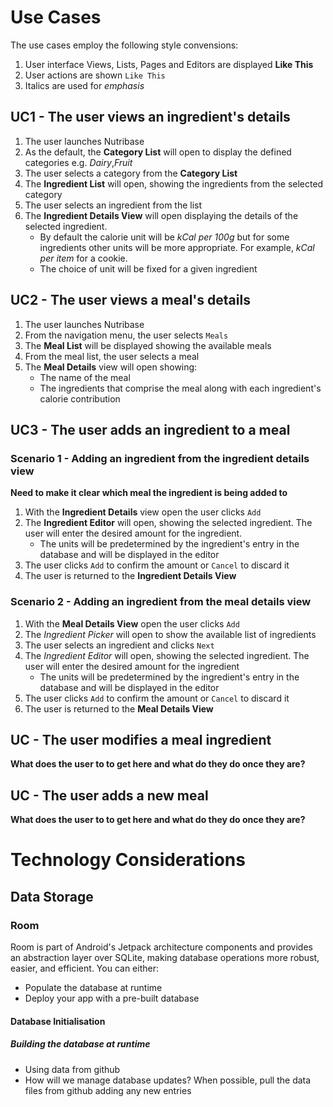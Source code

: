 # Use Cases
The use cases employ the following style convensions:
1. User interface Views, Lists,  Pages and Editors are displayed **Like This**
2. User actions are shown ```Like This```
3. Italics are used for *emphasis*
## UC1  - The user views an ingredient's details
1. The user launches Nutribase
2. As the default, the **Category List** will open to display the defined categories e.g. *Dairy*,*Fruit*
3. The user selects a category from the **Category List**
4. The **Ingredient List** will open, showing the ingredients from the selected category
5. The user selects an ingredient from the list
6. The **Ingredient Details View**  will open displaying the details of the selected ingredient.
   - By default the calorie unit will be *kCal per 100g* but for some ingredients other units will be more appropriate. For example, *kCal per item* for a cookie.
   - The choice of unit will be fixed for a given ingredient
## UC2 - The user views a meal's details
1. The user launches Nutribase
2. From the navigation menu, the user selects ```Meals```
3. The **Meal List** will be displayed showing the available meals
4. From the meal list, the user selects a meal
5. The **Meal Details** view will open showing:
   - The name of the meal
   - The ingredients that comprise the meal along with each ingredient's calorie contribution
## UC3 - The user adds an ingredient to a meal
### Scenario 1 - Adding an ingredient from the ingredient details view
**Need to make it clear which meal the ingredient is being added to**
1. With the **Ingredient Details** view open the user clicks ```Add```
2. The **Ingredient Editor** will open, showing the selected ingredient. The user will enter the desired amount for the ingredient.
   - The units will be predetermined by the ingredient's entry in the database and will be displayed in the editor 
3. The user clicks ```Add``` to confirm the amount or ```Cancel``` to discard it
4. The user is returned to the **Ingredient Details View**
### Scenario 2 - Adding an ingredient from the meal details view
1. With the **Meal Details View** open the user clicks ```Add```
2. The *Ingredient Picker* will open to show the available list of ingredients
3. The user selects an ingredient and clicks ```Next```
4. The *Ingredient Editor* will open, showing the selected ingredient. The user will enter the desired amount for the ingredient
   - The units will be predetermined by the ingredient's entry in the database and will be displayed in the editor 
5. The user clicks ```Add``` to confirm the amount or ```Cancel``` to discard it
6. The user is returned to the **Meal Details View**
 
## UC - The user modifies a meal ingredient
**What does the user to to get here and what do they do once they are?**
## UC - The user adds a new meal
**What does the user to to get here and what do they do once they are?**
# Technology Considerations
## Data Storage
### Room
Room is part of Android's Jetpack architecture components and provides an abstraction layer over SQLite, making database operations more robust, easier, and efficient. You can either:
* Populate the database at runtime
* Deploy your app with a pre-built database
#### Database Initialisation
##### Building the database at runtime
* Using data from github
* How will we manage database updates? When possible, pull the data files from github adding any new entries
